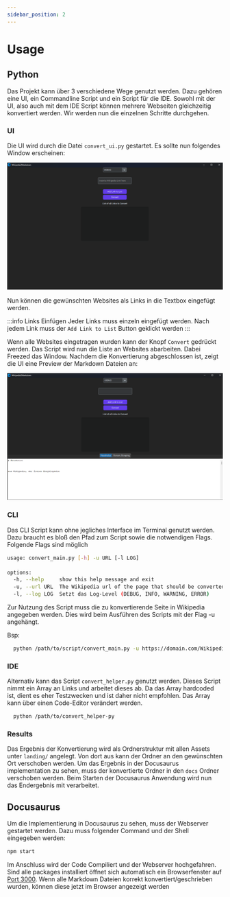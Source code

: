 ```yaml
---
sidebar_position: 2
---
```


# Usage

## Python

Das Projekt kann über 3 verschiedene Wege genutzt werden. Dazu gehören eine UI, ein Commandline Script und ein Script für die IDE. Sowohl mit der UI, also auch mit dem IDE Script können mehrere Webseiten gleichzeitig konvertiert werden. Wir werden nun die einzelnen Schritte durchgehen.

### UI

Die UI wird durch die Datei ```convert_ui.py``` gestartet. Es sollte nun folgendes Window erscheinen:

![Start](./assets/UI_start.png)

Nun können die gewünschten Websites als Links in die Textbox eingefügt werden.

:::info Links Einfügen
Jeder Links muss einzeln eingefügt werden. Nach jedem Link muss der ```Add Link to List``` Button geklickt werden
:::

Wenn alle Websites eingetragen wurden kann der Knopf ```Convert``` gedrückt werden. Das Script wird nun die Liste an Websites abarbeiten. Dabei Freezed das Window. Nachdem die Konvertierung abgeschlossen ist, zeigt die UI eine Preview der Markdown Dateien an: 

![img.png](assets/UI_end.png)

### CLI

Das CLI Script kann ohne jegliches Interface im Terminal genutzt werden. Dazu braucht es bloß den Pfad zum Script sowie die notwendigen Flags. Folgende Flags sind möglich

```bash
usage: convert_main.py [-h] -u URL [-l LOG]

options:
  -h, --help     show this help message and exit
  -u, --url URL  The Wikipedia url of the page that should be converted
  -l, --log LOG  Setzt das Log-Level (DEBUG, INFO, WARNING, ERROR)
```

Zur Nutzung des Script muss die zu konvertierende Seite in Wikipedia angegeben werden. Dies wird beim Ausführen des Scripts mit der Flag -u angehängt.

Bsp:

```bash
  python /path/to/script/convert_main.py -u https://domain.com/Wikipedia_subpage
```

### IDE

Alternativ kann das Script ```convert_helper.py``` genutzt werden. Dieses Script nimmt ein Array an Links und arbeitet dieses ab. Da das Array hardcoded ist, dient es eher Testzwecken und ist daher nicht empfohlen. Das Array kann über einen Code-Editor verändert werden.

```bash
  python /path/to/convert_helper-py
```

### Results

Das Ergebnis der Konvertierung wird als Ordnerstruktur mit allen Assets unter ```landing/``` angelegt. Von dort aus kann der Ordner an den gewünschten Ort verschoben werden. Um das Ergebnis in der Docusaurus implementation zu sehen, muss der konvertierte Ordner in den ```docs``` Ordner verschoben werden. Beim Starten der Docusaurus Anwendung wird nun das Endergebnis mit verarbeitet.

## Docusaurus

Um die Implementierung in Docusaurus zu sehen, muss der Webserver gestartet werden. Dazu muss folgender Command und der Shell eingegeben werden:

```bash
npm start
```

Im Anschluss wird der Code Compiliert und der Webserver hochgefahren. Sind alle packages installiert öffnet sich automatisch ein Browserfenster auf [Port 3000](http://localhost:3000/). Wenn alle Markdown Dateien korrekt konvertiert/geschrieben wurden, können diese jetzt im Browser angezeigt werden